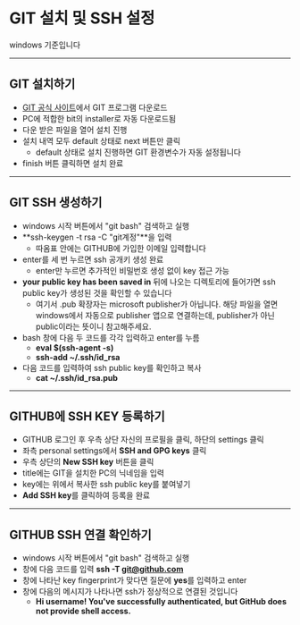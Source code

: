 GIT 설치 및 SSH 설정
==============
windows 기준입니다

***

## GIT 설치하기
- [GIT 공식 사이트](https://git-scm.com/downloads "GIT 공식 사이트")에서 GIT 프로그램 다운로드
- PC에 적합한 bit의 installer로 자동 다운로드됨
- 다운 받은 파일을 열어 설치 진행
- 설치 내역 모두 default 상태로 next 버튼만 클릭
   - default 상태로 설치 진행하면 GIT 환경변수가 자동 설정됩니다
- finish 버튼 클릭하면 설치 완료

***

## GIT SSH 생성하기
- windows 시작 버튼에서 "git bash" 검색하고 실행
- **ssh-keygen -t rsa -C "git계정"**을 입력 
   - 따옴표 안에는 GITHUB에 가입한 이메일 입력합니다
- enter를 세 번 누르면 ssh 공개키 생성 완료
   - enter만 누르면 추가적인 비밀번호 생성 없이 key 접근 가능 
- **your public key has been saved in** 뒤에 나오는 디렉토리에 들어가면 ssh public key가 생성된 것을 확인할 수 있습니다
   - 여기서 .pub 확장자는 microsoft publisher가 아닙니다. 해당 파일을 열면 windows에서 자동으로 publisher 앱으로 연결하는데, publisher가 아닌 public이라는 뜻이니 참고해주세요.
- bash 창에 다음 두 코드를 각각 입력하고 enter를 누름
   - **eval $(ssh-agent -s)**
   - **ssh-add ~/.ssh/id_rsa**
- 다음 코드를 입력하여 ssh public key를 확인하고 복사
   - **cat ~/.ssh/id_rsa.pub**

***

## GITHUB에 SSH KEY 등록하기
- GITHUB 로그인 후 우측 상단 자신의 프로필을 클릭, 하단의 settings 클릭
- 좌측 personal settings에서 **SSH and GPG keys** 클릭 
- 우측 상단의 **New SSH key** 버튼을 클릭
- title에는 GIT을 설치한 PC의 닉네임을 입력
- key에는 위에서 복사한 ssh public key를 붙여넣기
- **Add SSH key**를 클릭하여 등록을 완료

***

## GITHUB SSH 연결 확인하기
- windows 시작 버튼에서 "git bash" 검색하고 실행
- 창에 다음 코드를 입력 **ssh -T git@github.com**
- 창에 나타난 key fingerprint가 맞다면 질문에 **yes**를 입력하고 enter
- 창에 다음의 메시지가 나타나면 ssh가 정상적으로 연결된 것입니다
   - **Hi username! You've successfully authenticated, but GitHub does not provide shell access.**
